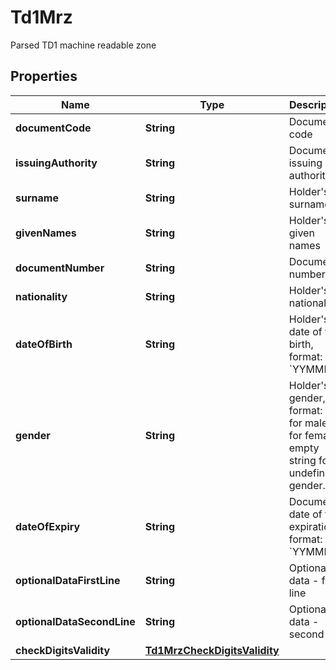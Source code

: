 

# Td1Mrz

Parsed TD1 machine readable zone

## Properties

| Name | Type | Description | Notes |
|------------ | ------------- | ------------- | -------------|
|**documentCode** | **String** | Document&#39;s code |  [readonly] |
|**issuingAuthority** | **String** | Document&#39;s issuing authority |  [readonly] |
|**surname** | **String** | Holder&#39;s surname |  [readonly] |
|**givenNames** | **String** | Holder&#39;s given names |  [readonly] |
|**documentNumber** | **String** | Document&#39;s number |  [readonly] |
|**nationality** | **String** | Holder&#39;s nationality |  [readonly] |
|**dateOfBirth** | **String** | Holder&#39;s date of the birth, format: &#x60;YYMMDD&#x60; |  [readonly] |
|**gender** | **String** | Holder&#39;s gender, format: &#x60;M&#x60; for male, &#x60;F&#x60; for female, empty string for undefined gender. |  [readonly] |
|**dateOfExpiry** | **String** | Document&#39;s date of the expiration, format: &#x60;YYMMDD&#x60; |  [readonly] |
|**optionalDataFirstLine** | **String** | Optional data - first line |  [optional] [readonly] |
|**optionalDataSecondLine** | **String** | Optional data - second line |  [optional] [readonly] |
|**checkDigitsValidity** | [**Td1MrzCheckDigitsValidity**](Td1MrzCheckDigitsValidity.md) |  |  |



